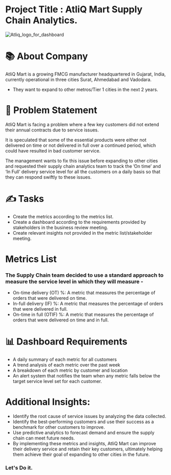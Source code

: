 # Project Title : AtliQ Mart Supply Chain Analytics.


![Atliq_logo_for_dashboard](https://user-images.githubusercontent.com/120908587/232280554-c894f033-647a-4e0b-a11e-2f1ac6c88f17.png)


# 📚 About Company 

AtliQ Mart is a growing FMCG manufacturer headquartered in Gujarat, India, currently operational in three cities Surat, Ahmedabad and Vadodara. 

* They want to expand to other metros/Tier 1 cities in the next 2 years.

# :exploding_head:  Problem Statement

AtliQ Mart is facing a problem where a few key customers did not extend their annual contracts due to service issues. 

It is speculated that some of the essential products were either not delivered on time or not delivered in full over a continued period, which could have resulted in bad customer service. 

The management wants to fix this issue before expanding to other cities and requested their supply chain analytics team to track the ’On time’ and ‘In Full’ delivery service level for all the customers on a daily basis so that they can respond swiftly to these issues.

# :writing_hand: Tasks

* Create the metrics according to the metrics list.
* Create a dashboard according to the requirements provided by stakeholders in the business review meeting.
* Create relevant insights not provided in the metric list/stakeholder meeting.

# Metrics List

### The Supply Chain team decided to use a standard approach to measure the service level in which they will measure -

* On-time delivery (OT) %: A metric that measures the percentage of orders that were delivered on time.
* In-full delivery (IF) %: A metric that measures the percentage of orders that were delivered in full.
* On-time in full (OTIF) %: A metric that measures the percentage of orders that were delivered on time and in full.

# 📊 Dashboard Requirements

* A daily summary of each metric for all customers
* A trend analysis of each metric over the past week
* A breakdown of each metric by customer and location
* An alert system that notifies the team when any metric falls below the target service level set for each customer.


# Additional Insights:

* Identify the root cause of service issues by analyzing the data collected.
* Identify the best-performing customers and use their success as a benchmark for other customers to improve.
* Use predictive analytics to forecast demand and ensure the supply chain can meet future needs.
* By implementing these metrics and insights, AtliQ Mart can improve their delivery service and retain their key customers, ultimately helping them achieve their goal of expanding to other cities in the future.

### Let's Do it. 




